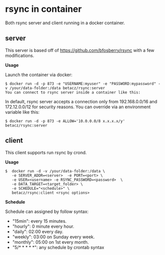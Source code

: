 # rsync in container

Both rsync server and client running in a docker container.

## server

This server is based off of https://github.com/bfosberry/rsync with a few modifications. 

**Usage**

Launch the container via docker:

```shell
$ docker run -d -p 873 -e "USERNAME:myuser" -e "PASSWORD:mypassword" -v /your/data-folder:/data betacz/rsync:server
You can connect to rsync server inside a container like this:
```

In default, rsync server accepts a connection only from 192.168.0.0/16 and 172.12.0.0/12 for security reasons. You can override via an environment variable like this:

```shell
$ docker run -d -p 873 -e ALLOW='10.0.0.0/8 x.x.x.x/y' betacz/rsync:server
```


## client

This client supports run rsync by crond.

**Usage**

```shell
$  docker run -d -v /your/data-folder:/data \
   -e SERVER_ADDR=<server>  -e PORT=<port> \
   -e USER=<username> -e RSYNC_PASSWORD=<password>  \
   -e DATA_TARGET=<target_folder> \
   -e SCHEDULE="<schedule>" \
   betacz/rsync:client <rsync options>
```

**Schedule**

Schedule can assigned by follow syntax:

* "15min": every 15 minutes.
* "hourly": 0 minute every hour.
* "daily": 02:00 every day.
* "weekly": 03:00 on Sunday every week.
* "monthly": 05:00 on 1st every month.
* "5/\* \* \* \* \*": any schedule by crontab syntax 
